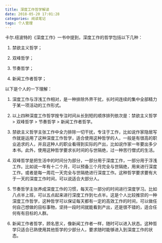 ```yaml
---
title: 深度工作哲学解读
date: 2018-05-20 17:01:28
categories: 阅读笔记
tags: 个人管理
---
```

卡尔.纽波特的《深度工作》一书中提到，深度工作的哲学包括以下几种：

1. 禁欲主义哲学；

2. 双峰哲学；

3. 节奏哲学；

4. 新闻工作者哲学；

以下是个人的一下理解：

1. 深度工作与浮浅工作相对，是一种排除外界干扰，长时间连续的集中全部精力于某一项活动的工作形式。

2. 以上四种深度工作哲学按专注时间从长到短的顺序排列依次是：禁欲主义哲学 > 双峰哲学 > 节奏哲学 > 新闻工作者哲学。

3. 禁欲主义哲学主张工作中全力排除一切干扰，专注于工作，比如说作家隐居写作就是运用了这种深度工作哲学，适合使用这种哲学的人，一般是有很高的职业追求的人，并且这种人的职业看得到实际的产出，比如说作家一年要出多少本书。此外，使用这种哲学要求长时间的与世隔绝，过一种苦行僧式的生活。

4. 双峰哲学是把生活中的时间分为部分，一部分用于深度工作，一部分用于浮浅工作。比如说一年有十二个月，可以预备三个月完全与世隔绝，用来进行深度工作。或者是每一周花一天完全与世隔绝进行深度工作。这种哲学要求要有大于一天的深度工作时间，可以说适合大部分人。

5. 节奏哲学主张养成深度工作的习惯，每天花一部分的时间进行深度学习。比如八点半上班，可以五点起来进行深度工作到七点半。这是个人比较推崇的一种深度工作哲学，这种哲学可以保证每天都有一定的高效工作的时间，可以做任何自己想做的目标事物，坚持一段时间就能看到产出，还是很不错的，适合任何有有目标的人群。

6. 新闻工作者哲学，顾名思义，像新闻工作者一样，随时可以进入状态。这种哲学只适合已熟使用其他哲学的少部分人，要求随时能够进入到深度工作的状态。

